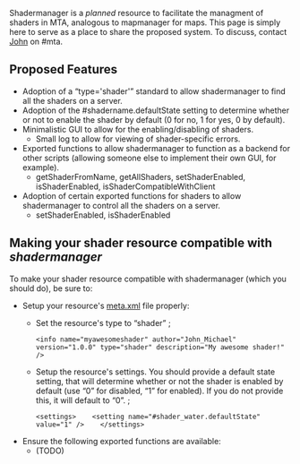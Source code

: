 Shadermanager is a <em>planned</em> resource to facilitate the managment of shaders in MTA, analogous to mapmanager for maps. This page is simply here to serve as a place to share the proposed system. To discuss, contact [John](/docs/User:John.md "wikilink") on \#mta.

Proposed Features
-----------------

-   Adoption of a “type='shader'” standard to allow shadermanager to find all the shaders on a server.
-   Adoption of the \#shadername.defaultState setting to determine whether or not to enable the shader by default (0 for no, 1 for yes, 0 by default).
-   Minimalistic GUI to allow for the enabling/disabling of shaders.
    -   Small log to allow for viewing of shader-specific errors.
-   Exported functions to allow shadermanager to function as a backend for other scripts (allowing someone else to implement their own GUI, for example).
    -   getShaderFromName, getAllShaders, setShaderEnabled, isShaderEnabled, isShaderCompatibleWithClient
-   Adoption of certain exported functions for shaders to allow shadermanager to control all the shaders on a server.
    -   setShaderEnabled, isShaderEnabled

Making your shader resource compatible with <em>shadermanager</em>
------------------------------------------------------------------

To make your shader resource compatible with shadermanager (which you should do), be sure to:

-   Setup your resource's [meta.xml](/docs/Meta.xml.md "wikilink") file properly:
    -   Set the resource's type to “shader”
        ;

            <info name="myawesomeshader" author="John_Michael" version="1.0.0" type="shader" description="My awesome shader!" />

    -   Setup the resource's settings. You should provide a default state setting, that will determine whether or not the shader is enabled by default (use “0” for disabled, “1” for enabled). If you do not provide this, it will default to “0”.
        ;

            <settings>    <setting name="#shader_water.defaultState" value="1" />    </settings>

<!-- -->

-   Ensure the following exported functions are available:
    -   (TODO)
